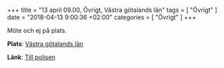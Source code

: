+++
title = "13 april 09.00, Övrigt, Västra götalands län"
tags = [
  "Övrigt"
]
date = "2018-04-13 9:00:36 +02:00"
categories = [
    "Övrigt"
]
+++

Möte och ej på plats.

**Plats**: [Västra götalands län](http://www.google.com/maps/place/58.252793,13.059643)

**Länk**: [Till polisen](https://polisen.se/aktuellt/handelser/2018/april/13/13-april-09.00-ovrigt-vastra-gotalands-lan/)